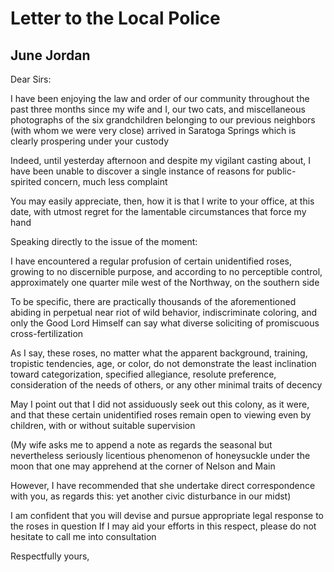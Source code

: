 # Letter to the Local Police
## June Jordan
Dear Sirs:

I have been enjoying the law and order of our
community throughout the past three months since
my wife and I, our two cats, and miscellaneous
photographs of the six grandchildren belonging to
our previous neighbors (with whom we were very
close) arrived in Saratoga Springs which is clearly
prospering under your custody

Indeed, until yesterday afternoon and despite my
vigilant casting about, I have been unable to discover
a single instance of reasons for public-spirited concern,
much less complaint

You may easily appreciate, then, how it is that
I write to your office, at this date, with utmost
regret for the lamentable circumstances that force
my hand

Speaking directly to the issue of the moment:

I have encountered a regular profusion of certain
unidentified roses, growing to no discernible purpose,
and according to no perceptible control, approximately
one quarter mile west of the Northway, on the southern
side

To be specific, there are practically thousands of
the aforementioned abiding in perpetual near riot
of wild behavior, indiscriminate coloring, and only
the Good Lord Himself can say what diverse soliciting
of promiscuous cross-fertilization

As I say, these roses, no matter what the apparent
background, training, tropistic tendencies, age,
or color, do not demonstrate the least inclination
toward categorization, specified allegiance, resolute
preference, consideration of the needs of others, or
any other minimal traits of decency

May I point out that I did not assiduously seek out
this colony, as it were, and that these certain
unidentified roses remain open to viewing even by
children, with or without suitable supervision

(My wife asks me to append a note as regards the
seasonal but nevertheless seriously licentious
phenomenon of honeysuckle under the moon that one may
apprehend at the corner of Nelson and Main

However, I have recommended that she undertake direct
correspondence with you, as regards this: yet
another civic disturbance in our midst)

I am confident that you will devise and pursue
appropriate legal response to the roses in question
If I may aid your efforts in this respect, please
do not hesitate to call me into consultation

Respectfully yours,